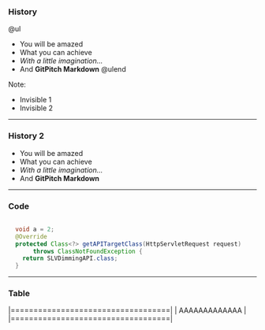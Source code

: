 ### History

@ul
- You will be amazed
- What you can achieve
- *With a little imagination...*
- And **GitPitch Markdown**
@ulend

Note:

- Invisible 1
- Invisible 2

---

### History 2

- You will be amazed
- What you can achieve
- *With a little imagination...*
- And **GitPitch Markdown**

---

### Code

```java

  void a = 2;
  @Override
  protected Class<?> getAPITargetClass(HttpServletRequest request) 
       throws ClassNotFoundException {
    return SLVDimmingAPI.class;
  } 

```

---

### Table 

  |===================================|
  | AAAAAAAAAAAAA                     |
  |===================================|


